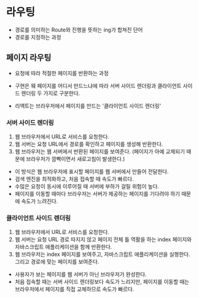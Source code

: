 # 라우팅

- 경로를 의미하는 Route와 진행을 뜻하는 ing가 합쳐진 단어
- 경로를 지정하는 과정

## 페이지 라우팅

- 요청에 따라 적절한 페이지를 반환하는 과정
- 구현은 웨 페이지를 어디서 만드느냐에 따라 서버 사이드 렌더링과 클라이언트 사이드 렌더링 두 가지로 구분한다.

- 리액트는 브라우저에서 페이지를 만드는 '클라이언트 사이드 렌더링'

### 서버 사이드 렌더링

1. 웹 브라우저에서 URL로 서비스를 요청한다.
2. 웹 서버는 요청 URL에서 경로를 확인하고 페이지를 생성해 반환한다.
3. 웹 브라우저는 웹 서버에서 반환된 페이지를 보여준다. (페이지가 아예 교체되기 때문에 브라우저가 깜빡이면서 새로고침이 발생한다.)

- 이 방식은 웹 브라우저에 표시할 페이지를 웹 서버에서 만들어 전달한다.
- 검색 엔진을 최적화하고, 처음 접속할 때 속도가 빠르다.
- 수많은 요청이 동시에 이루어질 때 서버에 부하가 걸릴 위험이 높다.
- 페이지를 이동할 때마다 브라우저는 서버가 제공하는 페이지를 기다려야 하기 때문에 속도가 느려진다.

### 클라이언트 사이드 렌더링

1. 웹 브라우저에서 URL로 서비스를 요청한다.
2. 웹 서버는 요청 URL 경로 따지지 않고 페이지 전체 틀 역활을 하는 index 페이지와 자바스크립트 애플리케이션을 함께 반환한다.
3. 웹 브라우저는 index 페이지를 보여주고, 자바스크립트 애플리케이션을 실행한다. 그리고 경로에 맞는 페이지를 보여준다.

- 사용자가 보는 페이지를 웹 서버가 아닌 브라우저가 완성한다.
- 처음 접속할 때는 서버 사이드 렌더링보다 속도가 느리지만, 페이지를 이동할 때는 브라우저에서 페이지를 직접 교체하므로 속도가 빠르다.
